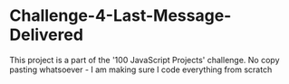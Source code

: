 # Challenge-4-Last-Message-Delivered
This project is a part of the '100 JavaScript Projects' challenge. No copy pasting whatsoever - I am making sure I code everything from scratch
